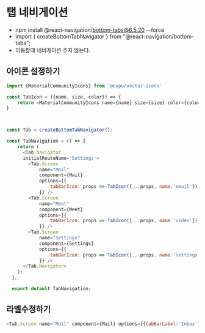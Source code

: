 # 탭 네비게이션
- npm install @react-navigation/bottom-tabs@6.5.20 --force
- import { createBottomTabNavigator } from "@react-navigation/bottom-tabs";
- 이동할때 네비게이션 주지 않는다.

## 아이콘 설정하기
```js
import {MaterialCommunityIcons} from '@expo/vector-icons'

const TabIcon = ({name, size, color}) => {
    return <MaterialCommunityIcons name={name} size={size} color={color} />;
}



const Tab = createBottomTabNavigator();

const TabNavigation = () => {
    return (
      <Tab.Navigator
      initialRouteName='Settings'>
        <Tab.Screen 
            name="Mail" 
            component={Mail}
            options={{
                tabBarIcon: props => TabIcon({...props, name:'email'}),
            }} />
        <Tab.Screen 
            name="Meet" 
            component={Meet}
            options={{
                tabBarIcon: props => TabIcon({...props, name:'video'}),
            }} />
        <Tab.Screen 
            name="Settings" 
            component={Settings}
            options={{
                tabBarIcon: props => TabIcon({...props, name:'settings'}),
            }} />
      </Tab.Navigator>
    );
  };

  export default TabNavigation;
```

## 라벨수정하기
```js
<Tab.Screen name="Mail" component={Mail} options={{tabBarLabel:'Inbox'}} />
```

